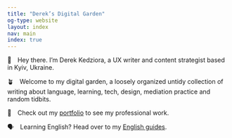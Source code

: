 ```yaml
---
title: "Derek’s Digital Garden"
og-type: website
layout: index
nav: main
index: true
---
```


👋&emsp;Hey there. I’m Derek Kedziora, a UX writer and content strategist based in Kyiv, Ukraine.

🪴&emsp;Welcome to my digital garden, a loosely organized untidy collection of writing about language, learning, tech, design, mediation practice and random tidbits.

📓&emsp;Check out my [portfolio](/portfolio) to see my professional work.

🗣&emsp;Learning English? Head over to my [English guides](/english).

